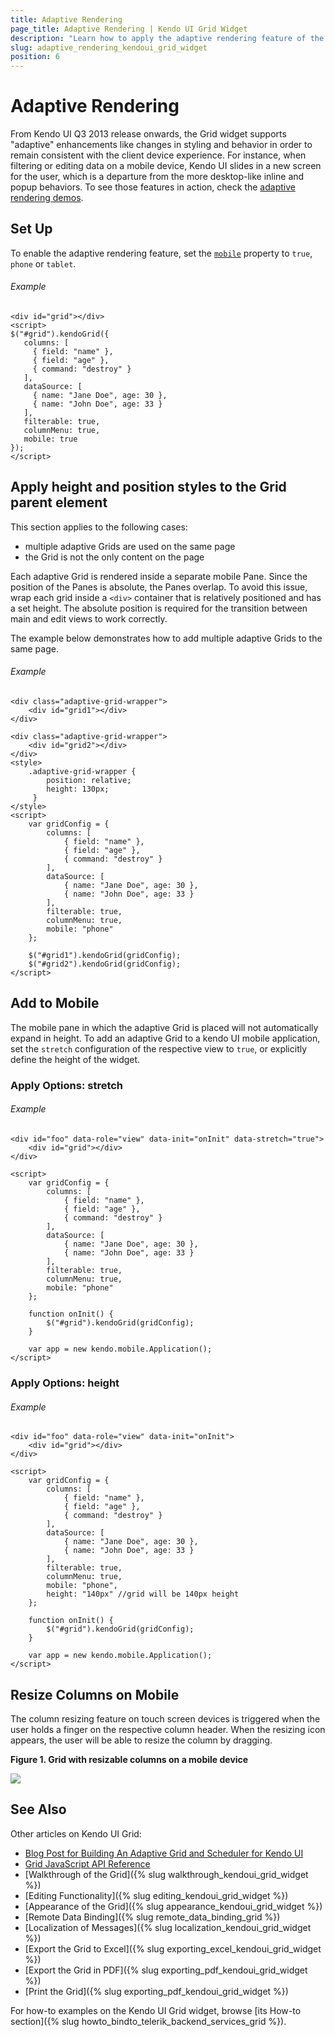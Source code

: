 ```yaml
---
title: Adaptive Rendering
page_title: Adaptive Rendering | Kendo UI Grid Widget
description: "Learn how to apply the adaptive rendering feature of the Kendo UI Grid widget."
slug: adaptive_rendering_kendoui_grid_widget
position: 6
---
```


# Adaptive Rendering

From Kendo UI Q3 2013 release onwards, the Grid widget supports "adaptive" enhancements like changes in styling and behavior in order to remain consistent with the client device experience. For instance, when filtering or editing data on a mobile device, Kendo UI slides in a new screen for the user, which is a departure from the more desktop-like inline and popup behaviors. To see those features in action, check the [adaptive rendering demos](http://demos.telerik.com/kendo-ui/m/index#grid/adaptive).

## Set Up

To enable the adaptive rendering feature, set the [`mobile`](/api/javascript/ui/grid#configuration-mobile) property to `true`, `phone` or `tablet`.

###### Example

    <div id="grid"></div>
    <script>
    $("#grid").kendoGrid({
       columns: [
         { field: "name" },
         { field: "age" },
         { command: "destroy" }
       ],
       dataSource: [
         { name: "Jane Doe", age: 30 },
         { name: "John Doe", age: 33 }
       ],
       filterable: true,
       columnMenu: true,
       mobile: true
    });
    </script>

## Apply height and position styles to the Grid parent element

This section applies to the following cases:

* multiple adaptive Grids are used on the same page
* the Grid is not the only content on the page

Each adaptive Grid is rendered inside a separate mobile Pane. Since the position of the Panes is absolute, the Panes overlap. To avoid this issue, wrap each grid inside a `<div>` container that is relatively positioned and has a set height. The absolute position is required for the transition between main and edit views to work correctly.

The example below demonstrates how to add multiple adaptive Grids to the same page.

###### Example

    <div class="adaptive-grid-wrapper">
        <div id="grid1"></div>
    </div>

    <div class="adaptive-grid-wrapper">
        <div id="grid2"></div>
    </div>
    <style>
        .adaptive-grid-wrapper {
            position: relative;
            height: 130px;
         }
    </style>
    <script>
        var gridConfig = {
            columns: [
                { field: "name" },
                { field: "age" },
                { command: "destroy" }
            ],
            dataSource: [
                { name: "Jane Doe", age: 30 },
                { name: "John Doe", age: 33 }
            ],
            filterable: true,
            columnMenu: true,
            mobile: "phone"
        };

        $("#grid1").kendoGrid(gridConfig);
        $("#grid2").kendoGrid(gridConfig);
    </script>

## Add to Mobile

The mobile pane in which the adaptive Grid is placed will not automatically expand in height. To add an adaptive Grid to a kendo UI mobile application, set the `stretch` configuration of the respective view to `true`, or explicitly define the height of the widget.

### Apply Options: stretch

###### Example

    <div id="foo" data-role="view" data-init="onInit" data-stretch="true">
        <div id="grid"></div>
    </div>

    <script>
        var gridConfig = {
            columns: [
                { field: "name" },
                { field: "age" },
                { command: "destroy" }
            ],
            dataSource: [
                { name: "Jane Doe", age: 30 },
                { name: "John Doe", age: 33 }
            ],
            filterable: true,
            columnMenu: true,
            mobile: "phone"
        };

        function onInit() {
            $("#grid").kendoGrid(gridConfig);
        }

        var app = new kendo.mobile.Application();
    </script>

### Apply Options: height    

###### Example

    <div id="foo" data-role="view" data-init="onInit">
        <div id="grid"></div>
    </div>

    <script>
        var gridConfig = {
            columns: [
                { field: "name" },
                { field: "age" },
                { command: "destroy" }
            ],
            dataSource: [
                { name: "Jane Doe", age: 30 },
                { name: "John Doe", age: 33 }
            ],
            filterable: true,
            columnMenu: true,
            mobile: "phone",
            height: "140px" //grid will be 140px height
        };

        function onInit() {
            $("#grid").kendoGrid(gridConfig);
        }

        var app = new kendo.mobile.Application();
    </script>

## Resize Columns on Mobile

The column resizing feature on touch screen devices is triggered when the user holds a finger on the respective column header. When the resizing icon appears, the user will be able to resize the column by dragging.

**Figure 1. Grid with resizable columns on a mobile device**

![](/controls/data-management/grid/adaptive-resizing-icon.png)

## See Also

Other articles on Kendo UI Grid:

* [Blog Post for Building An Adaptive Grid and Scheduler for Kendo UI](http://blogs.telerik.com/kendoui/posts/13-10-10/building-an-adaptive-grid-and-scheduler-for-kendo-ui)
* [Grid JavaScript API Reference](/api/javascript/ui/grid)
* [Walkthrough of the Grid]({% slug walkthrough_kendoui_grid_widget %})
* [Editing Functionality]({% slug editing_kendoui_grid_widget %})
* [Appearance of the Grid]({% slug appearance_kendoui_grid_widget %})
* [Remote Data Binding]({% slug remote_data_binding_grid %})
* [Localization of Messages]({% slug localization_kendoui_grid_widget %})
* [Export the Grid to Excel]({% slug exporting_excel_kendoui_grid_widget %})
* [Export the Grid in PDF]({% slug exporting_pdf_kendoui_grid_widget %})
* [Print the Grid]({% slug exporting_pdf_kendoui_grid_widget %})

For how-to examples on the Kendo UI Grid widget, browse [its How-to section]({% slug howto_bindto_telerik_backend_services_grid %}).
